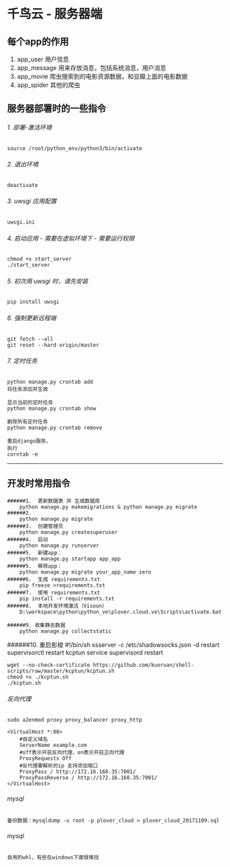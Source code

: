 #   千鸟云 - 服务器端

##  每个app的作用
1. app_user 用户信息
1. app_message 用来存放消息，包括系统消息，用户消息
1. app_movie 爬虫搜索到的电影资源数据，和豆瓣上面的电影数据
1. app_spider 其他的爬虫

##  服务器部署时的一些指令

###### 1.  部署-激活环境

    source /root/python_env/python3/bin/activate

###### 2.  退出环境

    deactivate

###### 3.  uwsgi 应用配置

    uwsgi.ini

###### 4.  启动应用 - 需要在虚拟环境下 - 需要运行权限

    chmod +x start_server
    ./start_server

###### 5.  初次用 uwsgi 时，请先安装

    pip install uwsgi

###### 6.  强制更新远程端

    git fetch --all
    git reset --hard origin/master

###### 7.  定时任务

    python manage.py crontab add
    将任务添加并生效

    显示当前的定时任务
    python manage.py crontab show

    删除所有定时任务
    python manage.py crontab remove

    重启django服务。
    执行
    corntab -e

--------------------------------------------------------------


##  开发时常用指令

    ######1.  更新数据表 并 生成数据库
        python manage.py makemigrations & python manage.py migrate
    ######2.
        python manage.py migrate
    ######3.  创建管理员
        python manage.py createsuperuser
    ######4.  启动
        python manage.py runserver
    ######5.  新建app：
        python manage.py startapp app_app
    ######5.  移除app：
        python manage.py migrate your_app_name zero
    ######6.  生成 requirements.txt
        pip freeze >requirements.txt
    ######7.  使用 requirements.txt
        pip install -r requirements.txt
    ######8.  本地开发环境激活（Visoon）
        D:\workspace\python\python_ve\plover.cloud.ve\Scripts\activate.bat

    ######9. 收集静态数据
        python manage.py collectstatic

    
######10. 重启影梭
    #!/bin/sh
    ssserver -c /etc/shadowsocks.json -d restart
    supervisorctl restart kcptun
    service supervisord restart
    
    wget --no-check-certificate https://github.com/kuoruan/shell-scripts/raw/master/kcptun/kcptun.sh
    chmod +x ./kcptun.sh
    ./kcptun.sh
    
###### 反向代理
    sudo a2enmod proxy proxy_balancer proxy_http
    
    <VirtualHost *:80>
        #自定义域名
        ServerName example.com
        #off表示开启反向代理，on表示开启正向代理
        ProxyRequests Off
        #反代理要解析的ip 支持添加端口 
        ProxyPass / http://172.16.168.35:7001/
        ProxyPassReverse / http://172.16.168.35:7001/
    </VirtualHost>


###### mysql
    备份数据：mysqldump -u root -p plover_cloud > plover_cloud_20171109.sql

###### mysql

    自用的whl，有些在windows下面很难找